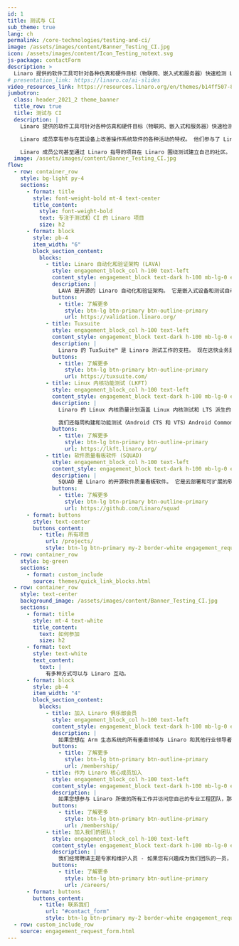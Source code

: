 ```yaml
---
id: 1
title: 测试与 CI
sub_theme: true
lang: ch
permalink: /core-technologies/testing-and-ci/
image: /assets/images/content/Banner_Testing_CI.jpg
icon: /assets/images/content/Icon_Testing_notext.svg
js-package: contactForm
description: >
  Linaro 提供的软件工具可针对各种仿真和硬件目标（物联网、嵌入式和服务器）快速检测 Linux、Android、Zephyr 和其他操作系统中的构建和功能测试回归。
# presentation_link: https://linaro.co/ai-slides
video_resources_link: https://resources.linaro.org/en/themes/b14ff507-8b3e-4ce4-856d-ef161e2d4214
jumbotron:
  class: header_2021_2 theme_banner
  title_row: true
  title: 测试与 CI
  description: |
    Linaro 提供的软件工具可针对各种仿真和硬件目标（物联网、嵌入式和服务器）快速检测 Linux、Android、Zephyr 和其他操作系统中的构建和功能测试回归。

    Linaro 成员享有参与在其设备上改善操作系统软件的各种活动的特权。 他们参与了 Linaro Linux 内核质量计划，部署了专门保持其产品为Linux内核最新版本和上游的落地团队，与 Linaro 合作以在 LAVA 中实现设备自动化，并利用 Linaro 的可扩展构建和测试解决方案在他们的设备上定期进行Linux测试  .

    Linaro 成员公司甚至通过 Linaro 指导的项目在 Linaro 围绕测试建立自己的社区。 Linaro 成员花费更多时间专注于差异化技术，并且能够通过直接与 Linaro 合作，让测试团队专注于最后一英里的测试。
  image: /assets/images/content/Banner_Testing_CI.jpg
flow:
  - row: container_row
    style: bg-light py-4
    sections:
      - format: title
        style: font-weight-bold mt-4 text-center
        title_content:
          style: font-weight-bold
          text: 专注于测试和 CI 的 Linaro 项目
          size: h2
      - format: block
        style: pb-4
        item_width: "6"
        block_section_content:
          blocks:
            - title: Linaro 自动化和验证架构 (LAVA)
              style: engagement_block_col h-100 text-left
              content_style: engagement_block text-dark h-100 mb-lg-0 engagement_block_content d-flex flex-column justify-content-around align-items-baseline
              description: |
                LAVA 是开源的 Linaro 自动化和验证架构。 它是嵌入式设备和测试自动化的行业标准软件，也适用于物联网和服务器级设备。 它可以执行固件、操作系统（启动和功能）、应用程序和生产者-消费者测试。 作为 LAVA 的创造者，Linaro 拥有十多年改进该自动化软件的经验。 Linaro 的会员指导代表会员利益的开发。
              buttons:
                - title: 了解更多
                  style: btn-lg btn-primary btn-outline-primary
                  url: https://validation.linaro.org/
            - title: Tuxsuite
              style: engagement_block_col h-100 text-left
              content_style: engagement_block text-dark h-100 mb-lg-0 engagement_block_content d-flex flex-column justify-content-around align-items-baseline
              description: |
                Linaro 的 TuxSuite™ 是 Linaro 测试工作的支柱。 现在这快业务是作为一项商业服务提供，来帮助任何有兴趣改进其 Linux 内核测试的公司实现快速、大规模地测试。 通过TuxSuite 将您从有限和不频繁的测试变成持续和扩展性的测试。
              buttons:
                - title: 了解更多
                  style: btn-lg btn-primary btn-outline-primary
                  url: https://tuxsuite.com/
            - title: Linux 内核功能测试 (LKFT)
              style: engagement_block_col h-100 text-left
              content_style: engagement_block text-dark h-100 mb-lg-0 engagement_block_content d-flex flex-column justify-content-around align-items-baseline
              description: |
                Linaro 的 Linux 内核质量计划涵盖 Linux 内核测试和 LTS 派生的 Android 通用内核的测试。 Linaro 的 Linux 内核功能测试框架 (LKFT) 是业界最可靠的 Linux 长期稳定功能测试框架。 每周，在最新的 6 个 Linux LTS 版本、linux-next 分支和 linux-mainline 分支中，Linaro 构建测试并在每次 git-branch 推送时报告超过 350 个版本+架构+目标组合。 我们在真实和模拟硬件上对近 40 种这些组合进行功能测试，并在 48 小时内一致地报告结果。 迄今为止，我们已经针对各种嵌入式、仿真和服务器平台运行了超过 1.56 亿次 Linux LTS 树的测试运行。 我们每周与 LTS 维护人员合作，在发布之前对最新的候选发布执行测试并报告回归。

                我们还每周构建和功能测试（Android CTS 和 VTS）Android Common Kernels，并分别向 Linux 上游维护者和 Google 直接报告 Linux 内核和 AOSP 中的回归。 迄今为止，我们已经针对各种移动芯片组进行了超过 5.3 亿次测试，在它们的移动设备量产之前防止了回归。 探索 Linaro 的 Linux 内核功能测试项目：
              buttons:
                - title: 了解更多
                  style: btn-lg btn-primary btn-outline-primary
                  url: https://lkft.linaro.org/
            - title: 软件质量看板软件 (SQUAD)
              style: engagement_block_col h-100 text-left
              content_style: engagement_block text-dark h-100 mb-lg-0 engagement_block_content d-flex flex-column justify-content-around align-items-baseline
              description: |
                SQUAD 是 Linaro 的开源软件质量看板软件。 它是云部署和可扩展的软件，用于调度、聚合、收集软件测试结果，并通过报告前端或通过报告 API 用于客户结果组合来直接展示。 SQUAD 还能够维护软件基线、执行结果比较以及使用项目模板生成电子邮件报告。 它支持使用权限和访问层的混合租户模式，可以分别提供对公共和私有数据的细粒度访问。
              buttons:
                - title: 了解更多
                  style: btn-lg btn-primary btn-outline-primary
                  url: https://github.com/Linaro/squad
      - format: buttons
        style: text-center
        buttons_content:
          - title: 所有项目
            url: /projects/
            style: btn-lg btn-primary my-2 border-white engagement_request_contact_btn
  - row: container_row
    style: bg-green
    sections:
      - format: custom_include
        source: themes/quick_link_blocks.html
  - row: container_row
    style: text-center
    background_image: /assets/images/content/Banner_Testing_CI.jpg
    sections:
      - format: title
        style: mt-4 text-white
        title_content:
          text: 如何参加
          size: h2
      - format: text
        style: text-white
        text_content:
          text: |
            有多种方式可以与 Linaro 互动。
      - format: block
        style: pb-4
        item_width: "4"
        block_section_content:
          blocks:
            - title: 加入 Linaro 俱乐部会员
              style: engagement_block_col h-100 text-left
              content_style: engagement_block text-dark h-100 mb-lg-0 engagement_block_content d-flex flex-column justify-content-around align-items-baseline
              description: |
                如果您想在 Arm 生态系统的所有垂直领域与 Linaro 和其他行业领导者合作，俱乐部会员资格是您的正确选择。
              buttons:
                - title: 了解更多
                  style: btn-lg btn-primary btn-outline-primary
                  url: /membership/
            - title: 作为 Linaro 核心成员加入
              style: engagement_block_col h-100 text-left
              content_style: engagement_block text-dark h-100 mb-lg-0 engagement_block_content d-flex flex-column justify-content-around align-items-baseline
              description: |
                如果您想参与 Linaro 所做的所有工作并访问您自己的专业工程团队，那么核心会员是您的正确选择。
              buttons:
                - title: 了解更多
                  style: btn-lg btn-primary btn-outline-primary
                  url: /membership/
            - title: 加入我们的团队！
              style: engagement_block_col h-100 text-left
              content_style: engagement_block text-dark h-100 mb-lg-0 engagement_block_content d-flex flex-column justify-content-around align-items-baseline
              description: |
                我们经常聘请主题专家和维护人员 - 如果您有兴趣成为我们团队的一员，请访问 Linaro 职业页面以了解更多信息。
              buttons:
                - title: 了解更多
                  style: btn-lg btn-primary btn-outline-primary
                  url: /careers/
      - format: buttons
        buttons_content:
          - title: 联系我们
            url: "#contact_form"
            style: btn-lg btn-primary my-2 border-white engagement_request_contact_btn
  - row: custom_include_row
    source: engagement_request_form.html
---
```

